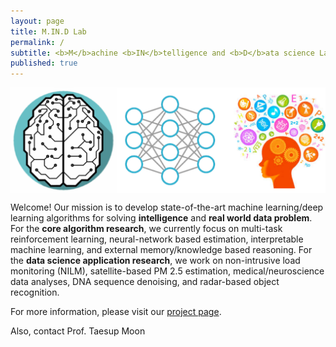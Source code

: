 ```yaml
---
layout: page
title: M.IN.D Lab
permalink: /
subtitle: <b>M</b>achine <b>IN</b>telligence and <b>D</b>ata science Laboratory
published: true
---
```

<img src="img/front.png" width="820" align="center"/>

Welcome! Our mission is to develop state-of-the-art machine learning/deep learning algorithms for solving **intelligence** and **real world data problem**. 
For the **core algorithm research**, we currently focus on multi-task reinforcement learning, neural-network based estimation, interpretable machine learning, and external memory/knowledge based reasoning. For the **data science application research**, we work on non-intrusive load monitoring (NILM), satellite-based PM 2.5 estimation, medical/neuroscience data analyses, DNA sequence denoising, and radar-based object recognition. 

For more information, please visit our [project page](project).

Also, contact Prof. Taesup Moon
